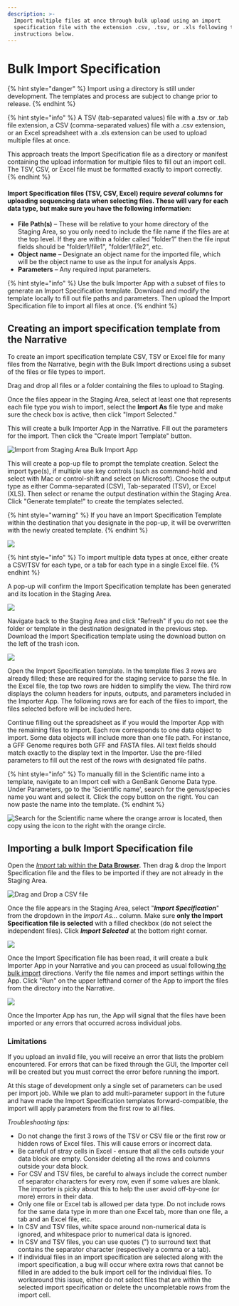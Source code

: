 ```yaml
---
description: >-
  Import multiple files at once through bulk upload using an import
  specification file with the extension .csv, .tsv, or .xls following the
  instructions below.
---
```


# Bulk Import Specification

{% hint style="danger" %}
Import using a directory is still under development. The templates and process are subject to change prior to release.
{% endhint %}

{% hint style="info" %}
A TSV (tab-separated values) file with a .tsv or .tab file extension, a CSV (comma-separated values) file with a .csv extension, or an Excel spreadsheet with a .xls extension can be used to upload multiple files at once. &#x20;

This approach treats the Import Specification file as a directory or manifest containing the upload information for multiple files to fill out an import cell. The TSV, CSV, or Excel file must be formatted exactly to import correctly.&#x20;
{% endhint %}

#### Import Specification files (TSV, CSV, Excel) require _several_ columns for uploading sequencing data when selecting files. These will vary for each data type, but make sure you have the following information:&#x20;

* **File Path(s)** – These will be relative to your home directory of the Staging Area, so you only need to include the file name if the files are at the top level. If they are within a folder called “folder1” then the file input fields should be "folder1/file1", "folder1/file2", etc.
* **Object name** – Designate an object name for the imported file, which will be the object name to use as the input for analysis Apps.
* **Parameters** – Any required input parameters.&#x20;

{% hint style="info" %}
Use the bulk Importer App with a subset of files to generate an Import Specification template. Download and modify the template locally to fill out file paths and parameters. Then upload the Import Specification file to import all files at once.&#x20;
{% endhint %}

## Creating an import specification template from the Narrative

To create an import specification template CSV, TSV or Excel file for many files from the Narrative, begin with the Bulk Import directions using a subset of the files or file types to import.&#x20;

Drag and drop all files or a folder containing the files to upload to Staging.&#x20;

Once the files appear in the Staging Area, select at least one that represents each file type you wish to import, select the **Import As** file type and make sure the check box is active, then click "Import Selected."&#x20;

This will create a bulk Importer App in the Narrative. Fill out the parameters for the import. Then click the "Create Import Template" button. &#x20;

![Import from Staging Area Bulk Import App](../../.gitbook/assets/CreateImportSpecTemplate.png)

This will create a pop-up file to prompt the template creation. Select the import type(s), if multiple use key controls (such as command-hold and select with Mac or control-shift and select on Microsoft). Choose the output type as either Comma-separated (CSV), Tab-separated (TSV), or Excel (XLS). Then select or rename the output destination within the Staging Area. Click "Generate template!" to create the templates selected. &#x20;

{% hint style="warning" %}
If you have an Import Specification Template within the destination that you designate in the pop-up, it will be overwritten with the newly created template.&#x20;
{% endhint %}

![](../../.gitbook/assets/create\_importspectemplate.png)

{% hint style="info" %}
To import multiple data types at once, either create a CSV/TSV for each type, or a tab for each type in a single Excel file.&#x20;
{% endhint %}

A pop-up will confirm the Import Specification template has been generated and its location in the Staging Area.&#x20;

![](../../.gitbook/assets/importspectemplate\_generated.png)

Navigate back to the Staging Area  and click "Refresh" if you do not see the folder or template in the destination designated in the previous step. Download the Import Specification template using the download button on the left of the trash icon.

![](../../.gitbook/assets/importspectemplate\_folder.png)

Open the Import Specification template. In the template files 3 rows are already filled; these are required for the staging service to parse the file. In the Excel file, the top two rows are hidden to simplify the view. The third row displays the column headers for inputs, outputs, and parameters included in the Importer App. The following rows are for each of the files to import, the files selected before will be included here.&#x20;

Continue filling out the spreadsheet as if you would the Importer App with the remaining files to import. Each row corresponds to one data object to import. Some data objects will include more than one file path. For instance, a GFF Genome requires both GFF and FASTA files. All text fields should match exactly to the display text in the Importer. Use the pre-filled parameters to fill out the rest of the rows with designated file paths.&#x20;

{% hint style="info" %}
To manually fill in the Scientific name into a template, navigate to an Import cell with a GenBank Genome Data type. Under Parameters, go to the 'Scientific name', search for the genus/species name you want and select it. Click the copy button on the right. You can now paste the name into the template.&#x20;
{% endhint %}

![Search for the Scientific name where the orange arrow is located, then copy using the icon to the right with the orange circle.](../../.gitbook/assets/Sciname\_lookup.png)

## Importing a bulk Import Specification file

Open the [_Import_ tab within the **Data Browser**](../../getting-started/narrative/add-data.md)**.** Then drag & drop the Import Specification file and the files to be imported if they are not already in the Staging Area.&#x20;

![Drag and Drop a CSV file](../../.gitbook/assets/screen-shot-2020-10-20-at-9.43.48-am.png)

Once the file appears in the Staging Area, select "_**Import Specification**_" from the dropdown in the _Import As..._ column. Make sure **only the Import Specification file is selected** with a filled checkbox (do not select the independent files). Click _**Import Selected**_ at the bottom right corner. &#x20;

![](<../../.gitbook/assets/Screen Shot 2022-04-21 at 12.55.45 PM.png>)

Once the Import Specification file has been read, it will create a bulk Importer App in your Narrative and you can proceed as usual following[ the bulk import](uploads/#bulk-import-guide) directions. Verify the file names and import settings within the App. Click "Run" on the upper lefthand corner of the App to import the files from the directory into the Narrative.&#x20;

![](<../../.gitbook/assets/Screen Shot 2022-04-21 at 12.56.11 PM.png>)

Once the Importer App has run, the App will signal that the files have been imported or any errors that occurred across individual jobs.&#x20;

### Limitations

If you upload an invalid file, you will receive an error that lists the problem encountered. For errors that can be fixed through the GUI, the Importer cell will be created but you must correct the error before running the import.

At this stage of development only a single set of parameters can be used per import job. While we plan to add multi-parameter support in the future and have made the Import Specification templates forward-compatible, the import will apply parameters from the first row to all files.

_Troubleshooting tips:_

* Do not change the first 3 rows of the TSV or CSV file or the first row or hidden rows of Excel files. This will cause errors or incorrect data.&#x20;
* Be careful of stray cells in Excel - ensure that all the cells outside your data block are empty. Consider deleting all the rows and columns outside your data block.&#x20;
* For CSV and TSV files, be careful to always include the correct number of separator characters for every row, even if some values are blank. The importer is picky about this to help the user avoid off-by-one (or more) errors in their data.&#x20;
* Only one file or Excel tab is allowed per data type. Do not include rows for the same data type in more than one Excel tab, more than one file, a tab and an Excel file, etc.&#x20;
* In CSV and TSV files, white space around non-numerical data is ignored, and whitespace prior to numerical data is ignored.&#x20;
* In CSV and TSV files, you can use quotes (") to surround text that contains the separator character (respectively a comma or a tab).
* If individual files in an import specification are selected along with the import specification, a bug will occur where extra rows that cannot be filled in are added to the bulk import cell for the individual files. To workaround this issue, either do not select files that are within the selected import specification or delete the uncompletable rows from the import cell.
